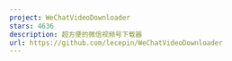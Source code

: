 ```yaml
---
project: WeChatVideoDownloader
stars: 4636
description: 超方便的微信视频号下载器
url: https://github.com/lecepin/WeChatVideoDownloader
---
```



